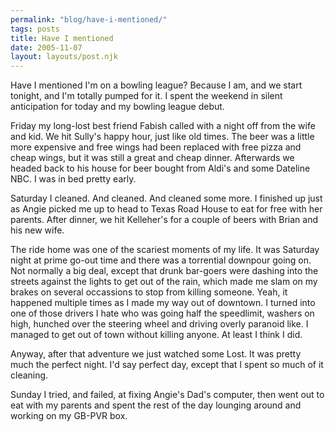 ```yaml
---
permalink: "blog/have-i-mentioned/"
tags: posts
title: Have I mentioned
date: 2005-11-07
layout: layouts/post.njk
---
```


Have I mentioned I'm on a bowling league? Because I am, and we start tonight, and I'm totally pumped for it. I spent the weekend in silent anticipation for today and my bowling league debut. 

Friday my long-lost best friend Fabish called with a night off from the wife and kid. We hit Sully's happy hour, just like old times. The beer was a little more expensive and free wings had been replaced with free pizza and cheap wings, but it was still a great and cheap dinner. Afterwards we headed back to his house for beer bought from Aldi's and some Dateline NBC. I was in bed pretty early. 

Saturday I cleaned. And cleaned. And cleaned some more. I finished up just as Angie picked me up to head to Texas Road House to eat for free with her parents. After dinner, we hit Kelleher's for a couple of beers with Brian and his new wife. 

The ride home was one of the scariest moments of my life. It was Saturday night at prime go-out time and there was a torrential downpour going on. Not normally a big deal, except that drunk bar-goers were dashing into the streets against the lights to get out of the rain, which made me slam on my brakes on several occassions to stop from killing someone. Yeah, it happened multiple times as I made my way out of downtown. I turned into one of those drivers I hate who was going half the speedlimit, washers on high, hunched over the steering wheel and driving overly paranoid like. I managed to get out of town without killing anyone. At least I think I did. 

Anyway, after that adventure we just watched some Lost. It was pretty much the perfect night. I'd say perfect day, except that I spent so much of it cleaning. 

Sunday I tried, and failed, at fixing Angie's Dad's computer, then went out to eat with my parents and spent the rest of the day lounging around and working on my GB-PVR box.